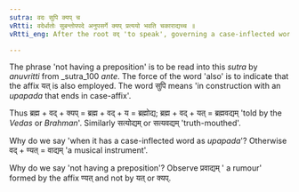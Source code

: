 ```yaml
---
sutra: वदः सुपि क्यप् च
vRtti: वदेर्धातोः सुबन्तोपपदे अनुपसर्गे क्यप् प्रत्ययो भवति चकाराद्यच्च ॥
vRtti_eng: After the root वद् 'to speak', governing a case-inflected word as its _upapada_, and not having a preposition annexed to it, there comes the affix क्यप् also.

---
```

The phrase 'not having a preposition' is to be read into this _sutra_ by _anuvritti_ from _sutra_100 _ante_. The force of the word 'also' is to indicate that the affix यत् is also employed. The word सुपि means 'in construction with an _upapada_ that ends in case-affix'.

Thus ब्रह्म + वद् + क्यप् = ब्रह्म + वद् + य = ब्रह्मोद्य; ब्रह्म + वद् + यत् = ब्रह्मवद्यम् 'told by the _Vedas_ or _Brahman_'. Similarly सत्योद्यम् or सत्यवद्यम् 'truth-mouthed'.

Why do we say 'when it has a case-inflected word as _upapada_'? Otherwise वद् + ण्यत् = वाद्यम् 'a musical instrument'.

Why do we say 'not having a preposition'? Observe प्रवाद्यम् ' a rumour' formed by the affix ण्यत् and not by यत् or क्यप्.